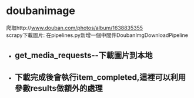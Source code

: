 # doubanimage
爬取http://www.douban.com/photos/album/1638835355
<br/>
scrapy下載圖片:
在pipelines.py新增一個中間件DoubanImgDownloadPipeline
<ul>
  <li>
    <h2>get_media_requests--下載圖片到本地</h2>
  </li>
  <li>
    <h2>下載完成後會執行item_completed,這裡可以利用參數results做額外的處理</h2>
  </li>
</ul>
  
 
